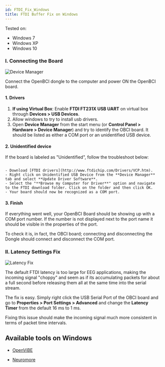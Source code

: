 ```yaml
---
id: FTDI_Fix_Windows
title: FTDI Buffer Fix on Windows
---
```

Tested on:

-   Windows 7
-   Windows XP
-   Windows 10

### I. Connecting the Board

![Device Manager](../assets/DepImages/device-man.jpg)

Connect the OpenBCI dongle to the computer and power ON the OpenBCI board.

#### 1. Drivers

1.  **If using Virtual Box**: Enable **FTDI FT231X USB UART** on virtual box through
    **Devices &gt; USB Devices**.
2.  Allow windows to try to install usb drivers.
3.  Open **Device Manager** from the start menu (or **Control Panel &gt; Hardware &gt; Device Manager**) and try to identify the OBCI board. It should be listed as either a COM port or an unidentified USB device.

#### 2. Unidentified device

If the board is labeled as "Unidentified", follow the troubleshoot below:

```

- Download [FTDI drivers](http://www.ftdichip.com/Drivers/VCP.htm).
- Right click on Unidentified USB Device from the **Device Manager** tab and select **Update Driver Software**.
- Select the "**Browse my Computer for Driver**" option and navigate to the FTDI download folder. Click on the folder and then click OK.
- Your board should now be recognized as a COM port.

```

#### 3. Finish

If everything went well, your OpenBCI Board should be showing up with a COM port number. If the number is not displayed next to the port name it should be visible in the properties of the port.

To check it is, in fact, the OBCI board; connecting and disconnecting the Dongle should connect and disconnect the COM port.

### II. Latency Settings Fix

![Latency Fix](../assets/DepImages/latency.jpg)

The default FTDI latency is too large for EEG applications, making the incoming signal "choppy" and seem as if its accumulating packets for about a full second before releasing them all at the same time into the serial stream.

The fix is easy. Simply right click the USB Serial Port of the OBCI board and go to **Properties &gt; Port Settings &gt; Advanced** and change the **Latency Timer** from the default 16 ms to 1 ms.

Fixing this issue should make the incoming signal much more consistent in terms of packet time intervals.

## Available tools on Windows

-   [OpenViBE](06Software/02-CompatibleThirdPartySoftware/03-OpenViBE.md)

-   [Neuromore](06Software/02-CompatibleThirdPartySoftware/02-Neuromore.md)

